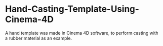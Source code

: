 # Hand-Casting-Template-Using-Cinema-4D

A hand template was made in Cinema 4D software, to perform casting with a rubber material as an example.
